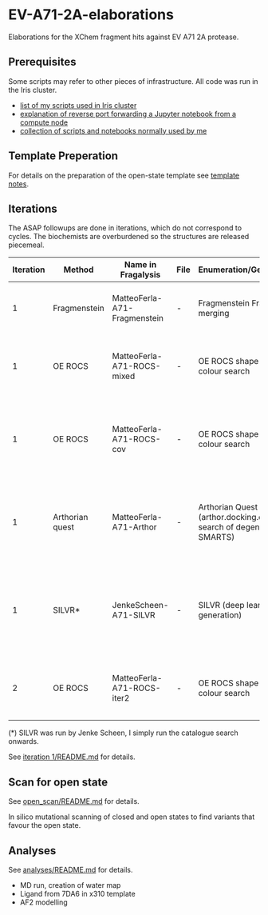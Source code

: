 # EV-A71-2A-elaborations
Elaborations for the XChem fragment hits against EV A71 2A protease.

## Prerequisites

Some scripts may refer to other pieces of infrastructure.
All code was run in the Iris cluster.

* [list of my scripts used in Iris cluster](https://gist.github.com/matteoferla/e0496d5766c12a0ae1738b943b41a536)
* [explanation of reverse port forwarding a Jupyter notebook from a compute node](https://www.blopig.com/blog/2023/10/ssh-the-boss-fight-level-jupyter-notebooks-from-compute-nodes/)
* [collection of scripts and notebooks normally used by me](https://github.com/matteoferla/Fragment-hit-follow-up-chemistry)

## Template Preperation

For details on the preparation of the open-state template see [template notes](template.md).

## Iterations
The ASAP followups are done in iterations, which do not correspond to cycles.
The biochemists are overburdened so the structures are released piecemeal.

| Iteration | Method          | Name in Fragalysis           | File | Enumeration/Generation                                           | Analogue-by-catalogue step                                                                             | Filtering                                                                             | Clustering and ranking                          |
|-----------|-----------------|------------------------------|------|------------------------------------------------------------------|--------------------------------------------------------------------------------------------------------|---------------------------------------------------------------------------------------|-------------------------------------------------|
| 1         | Fragmenstein    | MatteoFerla-A71-Fragmenstein | -    | Fragmenstein Fragment merging                                    | Smallworld (sw.docking.org) followed by Fragmenstein placement                                         | -                                                                                     | Interaction clustered and multiparameter ranked |
| 1         | OE ROCS         | MatteoFerla-A71-ROCS-mixed   | -    | OE ROCS shape and colour search                                  | Already in catalogue                                                                                   | Fragmenstein placement against themselves (against clashes).                          | as above                                        |
| 1         | OE ROCS         | MatteoFerla-A71-ROCS-cov     | -    | OE ROCS shape and colour search                                  | Already in catalogue                                                                                   | As above but covariant datasets filtered by distance of warhead to catalytic cysteine | as above                                        |
| 1         | Arthorian quest | MatteoFerla-A71-Arthor       | -    | Arthorian Quest (arthor.docking.org search of degenerate SMARTS) | Already in catalogue                                                                                   | degenerate SMARTS used for enumeration, followed by placement against query.          | as above                                        |
| 1         | SILVR*          | JenkeScheen-A71-SILVR        | -    | SILVR (deep learning generation)                                 | Chemistry correction, RDKit only Fragmenstein placement against self, then SmallWorld and Fragmenstein | -                                                                                     | as above                                        |
| 2         | OE ROCS         | MatteoFerla-A71-ROCS-iter2   | -    | OE ROCS shape and colour search                                  | Already in catalogue                                                                                   | Fragmenstein placement against themselves (against clashes).                          | as above                                        |

(*) SILVR was run by Jenke Scheen, I simply run the catalogue search onwards.

See [iteration 1/README.md](iteration%201/README.md) for details.

## Scan for open state

See [open_scan/README.md](open_scan/README.md) for details.

In silico mutational scanning of closed and open states to find variants that favour the open state.

## Analyses
See [analyses/README.md](analyses/README.md) for details.

* MD run, creation of water map
* Ligand from 7DA6 in x310 template
* AF2 modelling